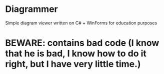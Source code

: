 # Diagrammer
Simple diagram viewer written on C# + WinForms for education purposes

# BEWARE: contains bad code (I know that he is bad, I know how to do it right, but I have very little time.)
